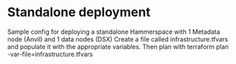 # Standalone deployment 

Sample config for deploying a standalone Hammerspace with
1 Metadata node (Anvil) and 1 data nodes (DSX)
Create a file called infrastructure.tfvars and populate it with the appropriate variables. Then plan with terraform plan -var-file=infrastructure.tfvars

